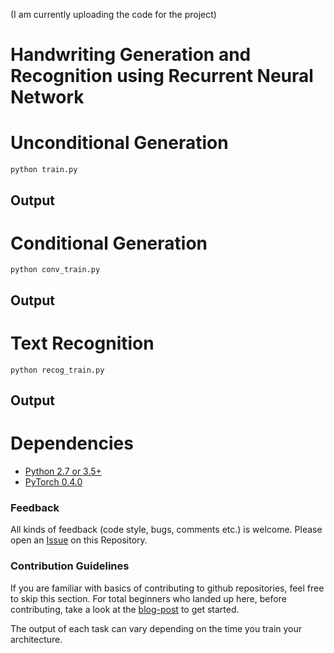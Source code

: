 (I am currently uploading the code for the project)

# Handwriting Generation and Recognition using Recurrent Neural Network

# Unconditional Generation

```
python train.py 

```
## Output

# Conditional Generation

```
python conv_train.py

```
## Output

# Text Recognition

```
python recog_train.py

```
## Output

# Dependencies

* [Python 2.7 or 3.5+](https://www.continuum.io/downloads)
* [PyTorch 0.4.0](http://pytorch.org/)

### Feedback

All kinds of feedback (code style, bugs, comments etc.) is welcome. Please open an [Issue](https://github.com/channelCS/Summaries/issues) on this Repository.

### Contribution Guidelines

If you are familiar with basics of contributing to github repositories, feel free to skip this section. For total beginners who landed up here, before contributing, take a look at the [blog-post](https://channelcs.github.io/best-practices-in-a-collaborative-environment.html) to get started.


The output of each task can vary depending on the time you train your architecture.
